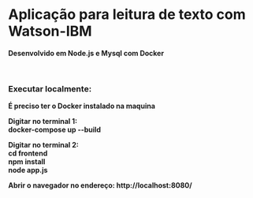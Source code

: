 <b> <h1> Aplicação para leitura de texto com Watson-IBM </h1>  

Desenvolvido em Node.js e Mysql com Docker

<br>

<h3> Executar localmente: </h3>

É preciso ter o Docker instalado na maquina

Digitar no terminal 1:<br>
  docker-compose up --build
  
Digitar no terminal 2: <br>
  cd frontend <br>
  npm install <br>
  node app.js <br>
  
Abrir o navegador no endereço:
http://localhost:8080/


